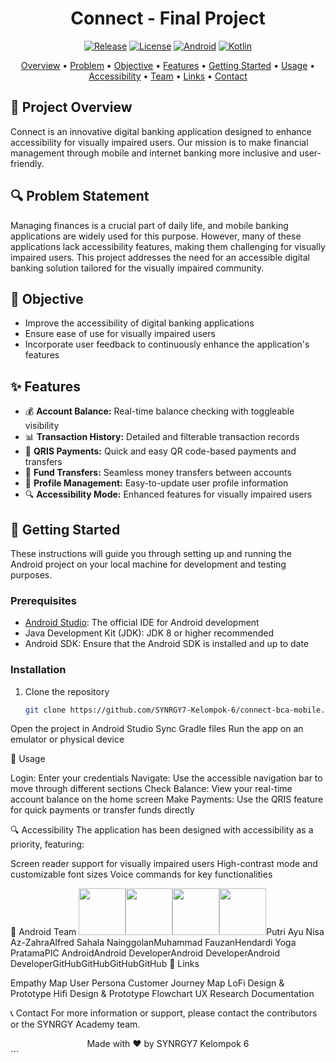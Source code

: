 <div align="center">

# Connect - Final Project

[![Release](https://img.shields.io/github/v/release/SYNRGY7-Kelompok-6/connect-bca-mobile?color=%23FDD835&style=for-the-badge)](https://github.com/SYNRGY7-Kelompok-6/connect-bca-mobile/releases)
[![License](https://img.shields.io/badge/License-MIT-blue.svg?style=for-the-badge)](LICENSE)
[![Android](https://img.shields.io/badge/Android-3DDC84?style=for-the-badge&logo=android&logoColor=white)](https://www.android.com/)
[![Kotlin](https://img.shields.io/badge/Kotlin-0095D5?&style=for-the-badge&logo=kotlin&logoColor=white)](https://kotlinlang.org/)

<p align="center">
  <a href="#-project-overview">Overview</a> •
  <a href="#-problem-statement">Problem</a> •
  <a href="#-objective">Objective</a> •
  <a href="#-features">Features</a> •
  <a href="#-getting-started">Getting Started</a> •
  <a href="#-usage">Usage</a> •
  <a href="#-accessibility">Accessibility</a> •
  <a href="#-android-team">Team</a> •
  <a href="#-links">Links</a> •
  <a href="#-contact">Contact</a>
</p>

</div>

## 🌟 Project Overview

Connect is an innovative digital banking application designed to enhance accessibility for visually impaired users. Our mission is to make financial management through mobile and internet banking more inclusive and user-friendly.

## 🔍 Problem Statement

Managing finances is a crucial part of daily life, and mobile banking applications are widely used for this purpose. However, many of these applications lack accessibility features, making them challenging for visually impaired users. This project addresses the need for an accessible digital banking solution tailored for the visually impaired community.

## 🎯 Objective

- Improve the accessibility of digital banking applications
- Ensure ease of use for visually impaired users
- Incorporate user feedback to continuously enhance the application's features

## ✨ Features

- 💰 **Account Balance:** Real-time balance checking with toggleable visibility
- 📊 **Transaction History:** Detailed and filterable transaction records
- 📱 **QRIS Payments:** Quick and easy QR code-based payments and transfers
- 💸 **Fund Transfers:** Seamless money transfers between accounts
- 👤 **Profile Management:** Easy-to-update user profile information
- 🔍 **Accessibility Mode:** Enhanced features for visually impaired users

## 🚀 Getting Started

These instructions will guide you through setting up and running the Android project on your local machine for development and testing purposes.

### Prerequisites

- [Android Studio](https://developer.android.com/studio): The official IDE for Android development
- Java Development Kit (JDK): JDK 8 or higher recommended
- Android SDK: Ensure that the Android SDK is installed and up to date

### Installation

1. Clone the repository
   ```sh
   git clone https://github.com/SYNRGY7-Kelompok-6/connect-bca-mobile.git

Open the project in Android Studio
Sync Gradle files
Run the app on an emulator or physical device

📱 Usage

Login: Enter your credentials
Navigate: Use the accessible navigation bar to move through different sections
Check Balance: View your real-time account balance on the home screen
Make Payments: Use the QRIS feature for quick payments or transfer funds directly

🔍 Accessibility
The application has been designed with accessibility as a priority, featuring:

Screen reader support for visually impaired users
High-contrast mode and customizable font sizes
Voice commands for key functionalities

👥 Android Team
<img src="https://github.com/Puay12.png" width="75px" height="75px"><img src="https://github.com/alfredsn.png" width="75px" height="75px"><img src="https://github.com/MZannn.png" width="75px" height="75px"><img src="https://github.com/Hen2721.png" width="75px" height="75px">Putri Ayu Nisa Az-ZahraAlfred Sahala NainggolanMuhammad FauzanHendardi Yoga PratamaPIC AndroidAndroid DeveloperAndroid DeveloperAndroid DeveloperGitHubGitHubGitHubGitHub
🔗 Links

Empathy Map
User Persona
Customer Journey Map
LoFi Design & Prototype
Hifi Design & Prototype
Flowchart
UX Research Documentation

📞 Contact
For more information or support, please contact the contributors or the SYNRGY Academy team.

<div align="center">
Made with ❤️ by SYNRGY7 Kelompok 6
</div>
```
